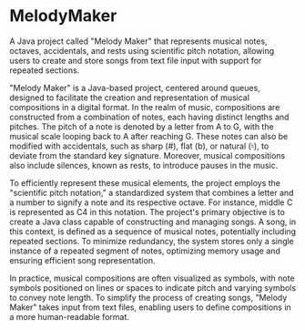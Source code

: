 # MelodyMaker
A Java project called "Melody Maker" that represents musical notes, octaves, accidentals, and rests using scientific pitch notation, allowing users to create and store songs from text file input with support for repeated sections.

"Melody Maker" is a Java-based project, centered around queues, designed to facilitate the creation and representation of musical compositions in a digital format. In the realm of music, compositions are constructed from a combination of notes, each having distinct lengths and pitches. The pitch of a note is denoted by a letter from A to G, with the musical scale looping back to A after reaching G. These notes can also be modified with accidentals, such as sharp (#), flat (b), or natural (♮), to deviate from the standard key signature. Moreover, musical compositions also include silences, known as rests, to introduce pauses in the music.

To efficiently represent these musical elements, the project employs the "scientific pitch notation," a standardized system that combines a letter and a number to signify a note and its respective octave. For instance, middle C is represented as C4 in this notation. The project's primary objective is to create a Java class capable of constructing and managing songs. A song, in this context, is defined as a sequence of musical notes, potentially including repeated sections. To minimize redundancy, the system stores only a single instance of a repeated segment of notes, optimizing memory usage and ensuring efficient song representation.

In practice, musical compositions are often visualized as symbols, with note symbols positioned on lines or spaces to indicate pitch and varying symbols to convey note length. To simplify the process of creating songs, "Melody Maker" takes input from text files, enabling users to define compositions in a more human-readable format.
